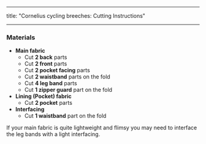 - - -
title: "Cornelius cycling breeches: Cutting Instructions"
- - -

### Materials

- **Main fabric**
  - Cut **2 back** parts
  - Cut **2 front** parts
  - Cut **2 pocket facing** parts
  - Cut **2 waistband** parts on the fold
  - Cut **4 leg band** parts
  - Cut **1 zipper guard** part on the fold
- **Lining (Pocket) fabric**
  - Cut **2 pocket** parts
- **Interfacing**
  - Cut **1 waistband** part on the fold

<Note>

If your main fabric is quite lightweight and flimsy you may need to interface the leg bands with a light interfacing.

</Note>

